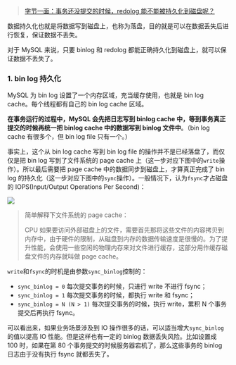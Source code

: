 > [字节一面：事务还没提交的时候，redolog 能不能被持久化到磁盘呢？](https://mp.weixin.qq.com/s/GqYlRorRbYcnY_YwnCKZ-g)

数据持久化也就是将数据写到磁盘上，也称为落盘，目的就是可以在数据丢失后进行恢复，保证数据不丢失。

对于 MySQL 来说，只要 binlog 和 redolog 都能正确持久化到磁盘上，就可以保证数据不丢失了。

### 1. bin log 持久化

MySQL 为 bin log 设置了一个内存区域，充当缓存使用，也就是 bin log cache。每个线程都有自己的 bin log cache 区域。

**在事务运行的过程中，MySQL 会先把日志写到 binlog cache 中，等到事务真正提交的时候再统一把 binlog cache 中的数据写到 binlog 文件中**。（bin log cache 有很多个，但 bin log file 只有一个。）

事实上，这个从 bin log cache 写到 bin log file 的操作并不是已经落盘了，而仅仅是把 bin log 写到了文件系统的 page cache 上（这一步对应下图中的`write`操作）。所以最后需要把 page cache 中的数据同步到磁盘上，才算真正完成了 bin log 的持久化（这一步对应下图中的`sync`操作）。一般情况下，认为`fsync`才占磁盘的 IOPS(Input/Output Operations Per Second)：

![](http://cnd.qiniu.lin07ux.cn/markdown/1641865592593-48a3d28303e3.jpg)

> 简单解释下文件系统的 page cache：
> 
> CPU 如果要访问外部磁盘上的文件，需要首先那将这些文件的内容拷贝到内存中，由于硬件的限制，从磁盘到内存的数据传输速度是很慢的。为了提升性能，会使用一些空闲的物理内存来对文件进行缓存，这部分用作缓存磁盘文件的内存就叫做 page cache。

`write`和`fsync`的时机是由参数`sync_binlog`控制的：

* `sync_binlog = 0` 每次提交事务的时候，只进行 write 不进行 fsync；
* `sync_binlog = 1` 每次提交事务的时候，都执行 write 和 fsync；
* `sync_binlog = N (N > 1)` 每次提交事务的时候，执行 write，累积 N 个事务提交后再执行 fsync。

可以看出来，如果业务场景涉及到 IO 操作很多的话，可以适当增大`sync_binlog`的值以提高 IO 性能。但是这样也有一定的 binlog 数据丢失风险。比如设置成 100 时，如果在第 80 个事务提交的时候服务器宕机了，那么这些事务的 binlog 日志由于没有执行 fsync 就都丢失了。



